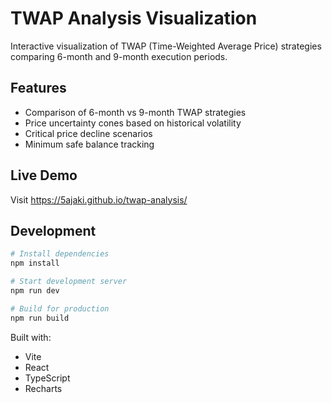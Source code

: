 # TWAP Analysis Visualization

Interactive visualization of TWAP (Time-Weighted Average Price) strategies comparing 6-month and 9-month execution periods.

## Features

- Comparison of 6-month vs 9-month TWAP strategies
- Price uncertainty cones based on historical volatility
- Critical price decline scenarios
- Minimum safe balance tracking

## Live Demo

Visit https://5ajaki.github.io/twap-analysis/

## Development

```bash
# Install dependencies
npm install

# Start development server
npm run dev

# Build for production
npm run build
```

Built with:

- Vite
- React
- TypeScript
- Recharts
